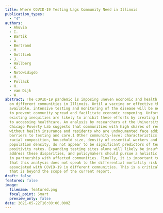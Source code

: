 ```yaml
---
title: Where COVID-19 Testing Lags Community Need in Illinois
publication_types:
  - "4"
authors:
  - Ahuvia
  - I.
  - Bartik
  - A.
  - Bertrand
  - M.
  - Gottlieb
  - J.
  - Hallberg
  - K.
  - Notowidigdo
  - M.
  - Pollack
  - H.
  - van Dijk
  - W.
abstract: The COVID-19 pandemic is imposing uneven economic and health burdens
  on different communities in Illinois. Until a vaccine or effective therapy is
  available, intensive testing and monitoring of the disease will be necessary
  to prevent community spread and facilitate economic reopening. Unfortunately,
  existing inequities are likely to inhibit these efforts by creating barriers
  to accessing healthcare. An analysis by researchers at the University of
  Chicago Poverty Lab suggests that communities with high shares of residents
  without health insurance and residents who are undocumented face additional
  barriers to testing and care.1 Other community-level characteristics including
  racial composition, household size, density of essential workers and
  population density, do not appear to be significant predictors of test
  positivity rates. Expanding testing sites alone will likely be insufficient to
  address these disparities, and policymakers should pursue a holistic approach
  in partnership with affected communities. Finally, it is important to note
  that this analysis does not speak to the differential mortality risk
  associated with COVID-19 in different communities. This is a critical issue
  that is beyond the scope of the current report.
draft: false
featured: false
image:
  filename: featured.png
  focal_point: Smart
  preview_only: false
date: 2021-05-22T16:00:00.000Z
---
```

